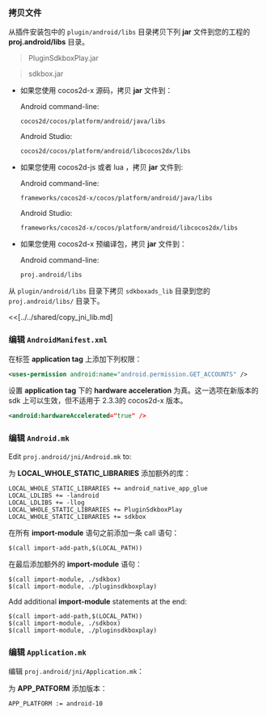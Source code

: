 ### 拷贝文件
从插件安装包中的 `plugin/android/libs` 目录拷贝下列 __jar__ 文件到您的工程的 __proj.android/libs__ 目录。

> PluginSdkboxPlay.jar

> sdkbox.jar


* 如果您使用 cocos2d-x 源码，拷贝 __jar__ 文件到：

	Android command-line:
	```
	cocos2d/cocos/platform/android/java/libs
	```

	Android Studio:
	```
	cocos2d/cocos/platform/android/libcocos2dx/libs
	```

* 如果您使用 cocos2d-js 或者 lua ，拷贝 __jar__ 文件到:

	Android command-line:
	```
	frameworks/cocos2d-x/cocos/platform/android/java/libs
	```

	Android Studio:
	```
	frameworks/cocos2d-x/cocos/platform/android/libcocos2dx/libs
	```

* 如果您使用 cocos2d-x 预编译包，拷贝 __jar__ 文件到：

	Android command-line:
	```
	proj.android/libs
	```

从 `plugin/android/libs` 目录下拷贝 `sdkboxads_lib` 目录到您的 `proj.android/libs/` 目录下。

<<[../../shared/copy_jni_lib.md]

### 编辑 `AndroidManifest.xml`
在标签 __application tag__ 上添加下列权限：
```xml
<uses-permission android:name="android.permission.GET_ACCOUNTS" />
```

设置 __application tag__ 下的 __hardware acceleration__ 为真。这一选项在新版本的 sdk 上可以生效，但不适用于 2.3.3的 cocos2d-x 版本。
```xml
<android:hardwareAccelerated="true" />
```

### 编辑 `Android.mk`
Edit `proj.android/jni/Android.mk` to:

为 __LOCAL_WHOLE_STATIC_LIBRARIES__ 添加额外的库：
```
LOCAL_WHOLE_STATIC_LIBRARIES += android_native_app_glue
LOCAL_LDLIBS += -landroid
LOCAL_LDLIBS += -llog
LOCAL_WHOLE_STATIC_LIBRARIES += PluginSdkboxPlay
LOCAL_WHOLE_STATIC_LIBRARIES += sdkbox
```

在所有 __import-module__ 语句之前添加一条 call 语句：
```
$(call import-add-path,$(LOCAL_PATH))
```

在最后添加额外的 __import-module__ 语句：
```
$(call import-module, ./sdkbox)
$(call import-module, ./pluginsdkboxplay)
```

Add additional __import-module__ statements at the end:
```
$(call import-add-path,$(LOCAL_PATH))
$(call import-module, ./sdkbox)
$(call import-module, ./pluginsdkboxplay)
```

### 编辑 `Application.mk`
编辑 `proj.android/jni/Application.mk`：

为 __APP_PATFORM__ 添加版本：
```
APP_PLATFORM := android-10
```

